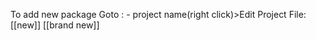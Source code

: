 To add new package Goto :
	- project name(right click)>Edit Project File:
		 <ItemGroup>
				<PackageReference Include="package.name" />
		</ItemGroup> 
[[new]] [[brand new]]